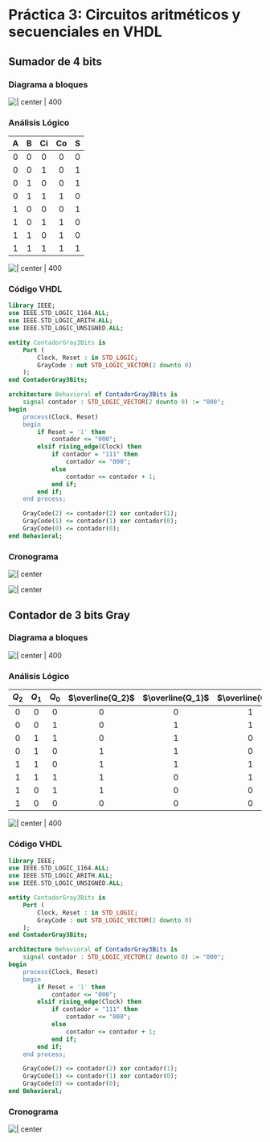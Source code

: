 <div style="page-break-after: always;"></div>


# Práctica 3: Circuitos aritméticos y secuenciales en VHDL

## Sumador de 4 bits

### Diagrama a bloques

![ | center | 400](3-circuitos-aritmeticos-y-secuenciales-en-vhdl/attachments/FA-4bits-bloques.png)

### Análisis Lógico

|  A  |  B  | Ci  | Co  |  S  |
|:---:|:---:|:---:|:---:|:---:|
|  0  |  0  |  0  |  0  |  0  |
|  0  |  0  |  1  |  0  |  1  |
|  0  |  1  |  0  |  0  |  1  |
|  0  |  1  |  1  |  1  |  0  |
|  1  |  0  |  0  |  0  |  1  |
|  1  |  0  |  1  |  1  |  0  |
|  1  |  1  |  0  |  1  |  0  |
|  1  |  1  |  1  |  1  |  1  |



![ | center | 400](3-circuitos-aritmeticos-y-secuenciales-en-vhdl/attachments/FA-4bits-logico.png)

### Código VHDL

```VHDL
library IEEE;
use IEEE.STD_LOGIC_1164.ALL;
use IEEE.STD_LOGIC_ARITH.ALL;
use IEEE.STD_LOGIC_UNSIGNED.ALL;

entity ContadorGray3Bits is
    Port (
        Clock, Reset : in STD_LOGIC;
        GrayCode : out STD_LOGIC_VECTOR(2 downto 0)
    );
end ContadorGray3Bits;

architecture Behavioral of ContadorGray3Bits is
    signal contador : STD_LOGIC_VECTOR(2 downto 0) := "000";
begin
    process(Clock, Reset)
    begin
        if Reset = '1' then
            contador <= "000";
        elsif rising_edge(Clock) then
            if contador = "111" then
                contador <= "000";
            else
                contador <= contador + 1;
            end if;
        end if;
    end process;

    GrayCode(2) <= contador(2) xor contador(1);
    GrayCode(1) <= contador(1) xor contador(0);
    GrayCode(0) <= contador(0);
end Behavioral;
```

### Cronograma

![ | center ](3-circuitos-aritmeticos-y-secuenciales-en-vhdl/attachments/FA-cronograma-1.png)

![ | center ](3-circuitos-aritmeticos-y-secuenciales-en-vhdl/attachments/FA-cronograma-2.png)


<div style="page-break-after: always;"></div>

## Contador de 3 bits Gray

### Diagrama a bloques

![ | center | 400](3-circuitos-aritmeticos-y-secuenciales-en-vhdl/attachments/contador-3bits-2-gray-bloques.png)

### Análisis Lógico

 | $Q_2$ | $Q_1$ | $Q_0$ | $\overline{Q_2}$ | $\overline{Q_1}$ | $\overline{Q_0}$ |
 |:-----:|:-----:|:-----:|:----------------:|:----------------:|:----------------:|
 |   0   |   0   |   0   |        0         |        0         |        1         |
 |   0   |   0   |   1   |        0         |        1         |        1         |
 |   0   |   1   |   1   |        0         |        1         |        0         |
 |   0   |   1   |   0   |        1         |        1         |        0         |
 |   1   |   1   |   0   |        1         |        1         |        1         |
 |   1   |   1   |   1   |        1         |        0         |        1         |
 |   1   |   0   |   1   |        1         |        0         |        0         |
 |   1   |   0   |   0   |        0         |        0         |        0         |

![ | center | 400](3-circuitos-aritmeticos-y-secuenciales-en-vhdl/attachments/contador-3bits-2-gray-logico.png)

### Código VHDL

```VHDL
library IEEE;
use IEEE.STD_LOGIC_1164.ALL;
use IEEE.STD_LOGIC_ARITH.ALL;
use IEEE.STD_LOGIC_UNSIGNED.ALL;

entity ContadorGray3Bits is
    Port (
        Clock, Reset : in STD_LOGIC;
        GrayCode : out STD_LOGIC_VECTOR(2 downto 0)
    );
end ContadorGray3Bits;

architecture Behavioral of ContadorGray3Bits is
    signal contador : STD_LOGIC_VECTOR(2 downto 0) := "000";
begin
    process(Clock, Reset)
    begin
        if Reset = '1' then
            contador <= "000";
        elsif rising_edge(Clock) then
            if contador = "111" then
                contador <= "000";
            else
                contador <= contador + 1;
            end if;
        end if;
    end process;

    GrayCode(2) <= contador(2) xor contador(1);
    GrayCode(1) <= contador(1) xor contador(0);
    GrayCode(0) <= contador(0);
end Behavioral;
```

### Cronograma

![ | center ](3-circuitos-aritmeticos-y-secuenciales-en-vhdl/attachments/contador-3bits-2-gray-cronograma.png)